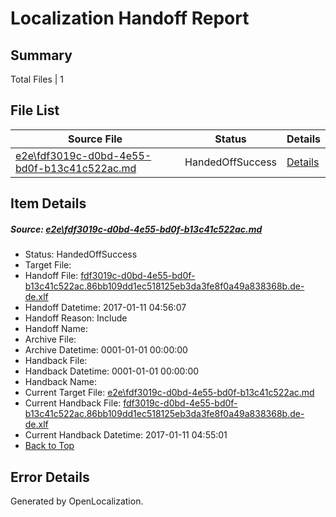 # <a name='report-top'></a> Localization Handoff Report

## Summary
 Total Files | 1

## File List
 Source File | Status | Details 
 ----------- | ------ | ------- 
 [e2e\fdf3019c-d0bd-4e55-bd0f-b13c41c522ac.md](https://github.com/OpenLocalizationTestOrg/ol-test0/blob/b569bfbe689e48e60dae361084f0f30cbebf0280/e2e/fdf3019c-d0bd-4e55-bd0f-b13c41c522ac.md) | HandedOffSuccess | [Details](#5c823def7ee12cd90a8478535acda3e82c6ea7e61)

## Item Details
##### <a name='5c823def7ee12cd90a8478535acda3e82c6ea7e61'></a> Source: [e2e\fdf3019c-d0bd-4e55-bd0f-b13c41c522ac.md](https://github.com/OpenLocalizationTestOrg/ol-test0/blob/b569bfbe689e48e60dae361084f0f30cbebf0280/e2e/fdf3019c-d0bd-4e55-bd0f-b13c41c522ac.md)
* Status: HandedOffSuccess
* Target File: 
* Handoff File: [fdf3019c-d0bd-4e55-bd0f-b13c41c522ac.86bb109dd1ec518125eb3da3fe8f0a49a838368b.de-de.xlf](https://github.com/OpenLocalizationTestOrg/ol-test0-handoff/blob/673817ce0c1ae7eb15f0974ff567d371f044a15e/ol-handoff/OpenLocalizationTestOrg/ol-test0-dede/shujia/ht/fdf3019c-d0bd-4e55-bd0f-b13c41c522ac.86bb109dd1ec518125eb3da3fe8f0a49a838368b.de-de.xlf)
* Handoff Datetime: 2017-01-11 04:56:07
* Handoff Reason: Include
* Handoff Name: 
* Archive File: 
* Archive Datetime: 0001-01-01 00:00:00
* Handback File: 
* Handback Datetime: 0001-01-01 00:00:00
* Handback Name: 
* Current Target File: [e2e\fdf3019c-d0bd-4e55-bd0f-b13c41c522ac.md](https://github.com/OpenLocalizationTestOrg/ol-test0-dede/blob/d892e5556dd83d404b5bcec1773f436015b70734/e2e/fdf3019c-d0bd-4e55-bd0f-b13c41c522ac.md)
* Current Handback File: [fdf3019c-d0bd-4e55-bd0f-b13c41c522ac.86bb109dd1ec518125eb3da3fe8f0a49a838368b.de-de.xlf](https://github.com/OpenLocalizationTestOrg/ol-test0-handback/blob/7dee3a11a293f9a734342fc9f5f9aa35bb5f853f/ol-handback/OpenLocalizationTestOrg/ol-test0-dede/shujia/ht/fdf3019c-d0bd-4e55-bd0f-b13c41c522ac.86bb109dd1ec518125eb3da3fe8f0a49a838368b.de-de.xlf)
* Current Handback Datetime: 2017-01-11 04:55:01
* [Back to Top](#report-top)


## Error Details

Generated by OpenLocalization.
